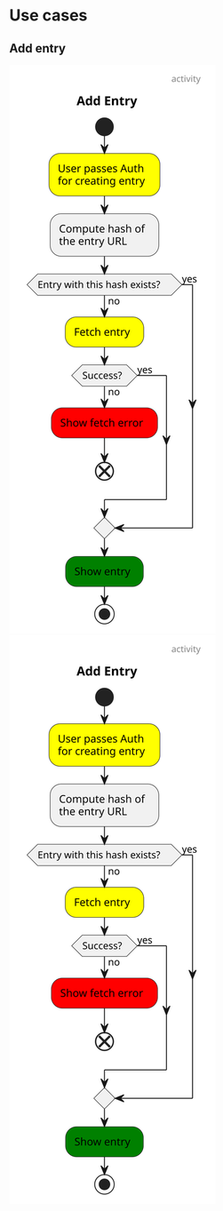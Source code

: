 # Use cases

## Add entry

![Add entry](./diagrams/dist/add-entry-activity.svg)
<img src="./diagrams/dist/add-entry-activity.svg" alt="add entry">
